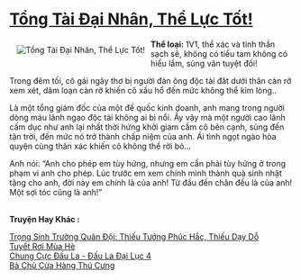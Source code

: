 <a href="https://utruyen.com/truyen/tong-tai-dai-nhan-the-luc-tot/17391/" title="Tổng Tài Đại Nhân, Thể Lực Tốt!"><h1>Tổng Tài Đại Nhân, Thể Lực Tốt!</h1></a><div style="display:table"><img align="right" style="float: left; padding: 10px;" src="https://utruyen.com/images/story/200x260/tong-tai-dai-nhan-the-luc-tot.jpg" alt="Tổng Tài Đại Nhân, Thể Lực Tốt!"><b>Thể loại: </b>1V1, thể xác và tinh thần sạch sẽ, không có tiểu tam không có hiểu lầm, sủng văn tuyệt đối!<p></p>Trong đêm tối, cô gái ngây thơ bị người đàn ông độc tài đăt dưới thân càn rỡ xem xét, dâm loạn càn rỡ khiến cô xấu hổ đến mức không thể kìm lòng..<p></p>Là một tổng giám đốc của một đế quốc kinh doanh, anh mang trong người dòng máu lãnh ngạo độc tài không ai bì nổi. Ấy vậy mà một người cao lãnh cấm dục như anh lại nhất thời hứng khởi giam cầm cô bên cạnh, sủng đến tận trời, đến mức nó trở thành chấp niệm của anh. Ái tình ngọt ngào hòa quyện cùng thân xác khiến cô không thể rời bỏ...<p></p>Anh nói: “Anh cho phép em tùy hứng, nhưng em cần phải tùy hứng ở trong phạm vi anh cho phép. Lúc trước em xem chính mình thành quà sinh nhật tặng cho anh, đời này em chính là của anh! Từ đầu đến chân đều là của anh! Một sợi tóc cũng là anh!”</div><p><br><b>Truyện Hay Khác :</b></p><a href="https://utruyen.com/truyen/trong-sinh-truong-quan-doi-thieu-tuong-phuc-hac-thieu-day-do/17389/" alt="Trọng Sinh Trường Quân Đội: Thiếu Tướng Phúc Hắc, Thiếu Dạy Dỗ">Trọng Sinh Trường Quân Đội: Thiếu Tướng Phúc Hắc, Thiếu Dạy Dỗ</a><br/><a href="https://truyenngontinhay.wordpress.com/2019/10/03/tuyet-roi-mua-he/" alt="Tuyết Rơi Mùa Hè">Tuyết Rơi Mùa Hè</a><br/><a href="https://github.com/quanluxury/ngontinhhot/tree/master/truyenhay/18485/" alt="Chung Cực Đấu La - Đấu La Đại Lục 4">Chung Cực Đấu La - Đấu La Đại Lục 4</a><br/><a href="https://github.com/quanluxury/ngontinhhot/tree/master/truyenhay/19118/" alt="Bà Chủ Cửa Hàng Thú Cưng">Bà Chủ Cửa Hàng Thú Cưng</a><br/>